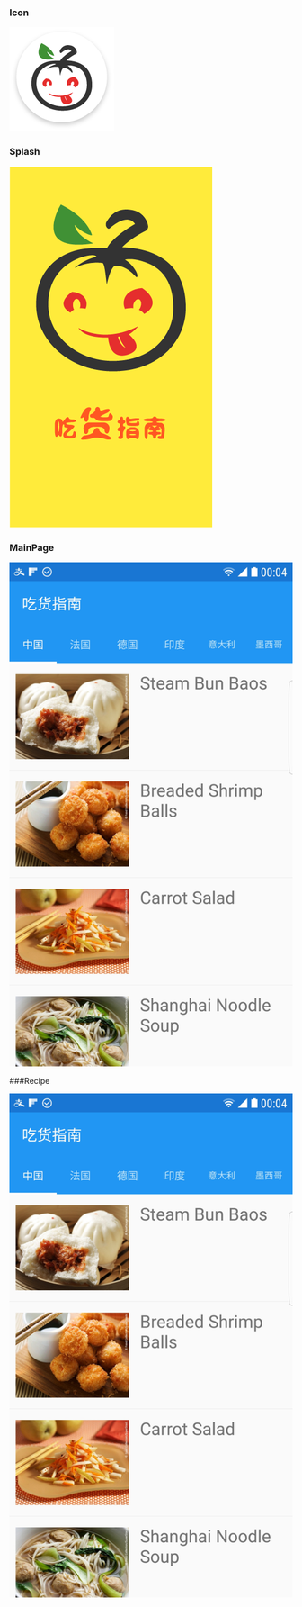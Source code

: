 ### Icon
![Alt text](./Iconmdpi.png)

### Splash
![Alt text](./splashmdpi.png)

### MainPage

![Alt text](./screenshot-1513181051783.jpg)

###Recipe

![Alt text](./screenshot-1513181051783.jpg)

